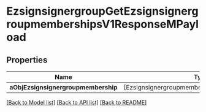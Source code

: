# EzsignsignergroupGetEzsignsignergroupmembershipsV1ResponseMPayload

## Properties
Name | Type | Description | Notes
------------ | ------------- | ------------- | -------------
**aObjEzsignsignergroupmembership** | [EzsignsignergroupmembershipResponseCompound] |  | 

[[Back to Model list]](../README.md#documentation-for-models) [[Back to API list]](../README.md#documentation-for-api-endpoints) [[Back to README]](../README.md)


